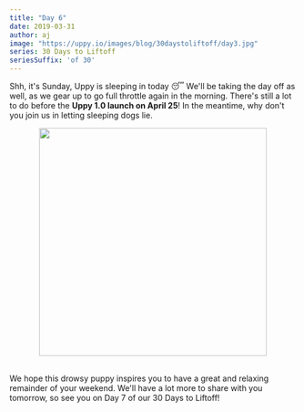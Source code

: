 ```yaml
---
title: "Day 6"
date: 2019-03-31
author: aj
image: "https://uppy.io/images/blog/30daystoliftoff/day3.jpg"
series: 30 Days to Liftoff
seriesSuffix: 'of 30'
---
```


Shh, it's Sunday, Uppy is sleeping in today :sleeping: We'll be taking the day off as well, as we gear up to go full throttle again in the morning. There's still a lot to do before the **Uppy 1.0 launch on April 25**! In the meantime, why don't you join us in letting sleeping dogs lie.

<!--more-->

<center><img width="400"  src="https://media.giphy.com/media/26n6UOQke3xCpsbWo/giphy.gif"><br/><br/></center>

We hope this drowsy puppy inspires you to have a great and relaxing remainder of your weekend. We'll have a lot more to share with you tomorrow, so see you on Day 7 of our 30 Days to Liftoff!

